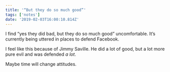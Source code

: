 ```yaml
---
title: '“But they do so much good”'
tags: ['notes'] 
date: '2019-02-03T16:00:10.814Z'
---
```

I find “yes they did bad, but they do so much good” uncomfortable. It’s currently being uttered in places to defend Facebook. 

I feel like this because of Jimmy Saville. He did a lot of good, but a lot more pure evil and was defended *a lot*. 

Maybe time will change attitudes.